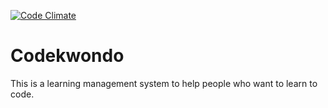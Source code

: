 [![Code Climate](https://codeclimate.com/github/chrisvfritz/codekwondo/badges/gpa.svg)](https://codeclimate.com/github/chrisvfritz/codekwondo)

# Codekwondo

This is a learning management system to help people who want to learn to code.